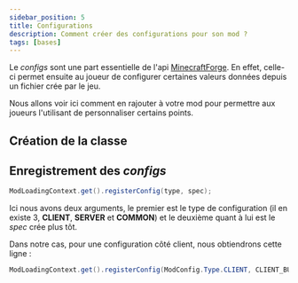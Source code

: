 ```yaml
---
sidebar_position: 5
title: Configurations
description: Comment créer des configurations pour son mod ?
tags: [bases]
---
```


Le _configs_ sont une part essentielle de l'api [MinecraftForge](http://minecraftforge.net/). En effet, celle-ci permet ensuite au joueur de configurer certaines valeurs données depuis un fichier crée par le jeu.

Nous allons voir ici comment en rajouter à votre mod pour permettre aux joueurs l'utilisant de personnaliser certains points.

## Création de la classe



## Enregistrement des _configs_

```java
ModLoadingContext.get().registerConfig(type, spec);
```

Ici nous avons deux arguments, le premier est le type de configuration (il en existe 3, **CLIENT**, **SERVER** et **COMMON**) et le deuxième quant à lui est le _spec_ crée plus tôt.

Dans notre cas, pour une configuration côté client, nous obtiendrons cette ligne :

```java
ModLoadingContext.get().registerConfig(ModConfig.Type.CLIENT, CLIENT_BUILDER.build());
```